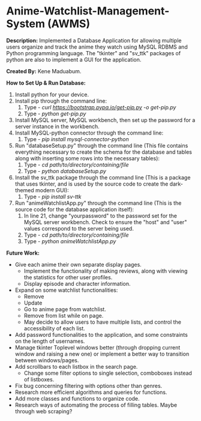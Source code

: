 # Anime-Watchlist-Management-System (AWMS)

**Description:** Implemented a Database Application for allowing multiple users organize and track the anime they watch using MySQL RDBMS and Python programming language. The "tkinter" and "sv_ttk" packages of python are also to implement a GUI for the application.

**Created By:** Kene Maduabum.

**How to Set Up & Run Database:**
1. Install python for your device.
2. Install pip through the command line:
    1. Type - *curl https://bootstrap.pypa.io/get-pip.py -o get-pip.py*
    2. Type - *python get-pip.py*
3. Install MySQL server, MySQL workbench, then set up the password for a server instance in the workbench.
4. Install MySQL-python connector through the command line:
    1. Type - *pip install mysql-connector-python*
5. Run "databaseSetup.py" through the command line (This file contains everything necessary to create the schema for the database and tables along with inserting some rows into the necessary tables):
    1. Type - *cd path/to/directory/containing/file*
    2. Type - *python databaseSetup.py*
6. Install the sv_ttk package through the command line (This is a package that uses tkinter, and is used by the source code to create the dark-themed modern GUI):
    1. Type - *pip install sv-ttk*
7. Run "animeWatchlistApp.py" through the command line (This is the source code for the database application itself):
    1. In line 21, change "yourpassword" to the password set for the MySQL server workbench. Check to ensure the "host" and "user" values correspond to the server being used.
    2. Type - *cd path/to/directory/containing/file*
    3. Type - *python animeWatchlistApp.py*
 

**Future Work:**
- Give each anime their own separate display pages.
  - Implement the functionality of making reviews, along with viewing the statistics for other user profiles.
  - Display episode and character information.
- Expand on some watchlist functionalities:
  - Remove
  - Update
  - Go to anime page from watchlist.
  - Remove from list while on page.
  - May decide to allow users to have multiple lists, and control the accessibility of each list.
- Add password functionalities to the application, and some constraints on the length of usernames.
- Manage tkinter Toplevel windows better (through dropping current window and raising a new one) or implement a better way to transition between windows/pages.
- Add scrollbars to each listbox in the search page.
  - Change some filter options to single selection, comboboxes instead of listboxes.
- Fix bug concerning filtering with options other than genres.
- Research more efficient algorithms and queries for functions.
- Add more classes and functions to organize code.
- Research ways of automating the process of filling tables. Maybe through web scraping?

